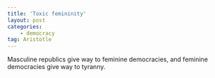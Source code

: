 ```yaml
---
title: 'Toxic femininity'
layout: post
categories:
    - democracy
tag: Aristotle
---
```


Masculine republics give way to feminine democracies, and feminine democracies give way to tyranny.